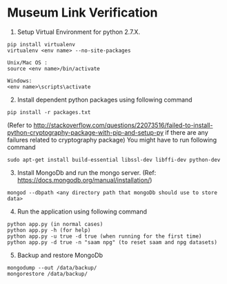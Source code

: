 # Museum Link Verification

1. Setup Virtual Environment for python 2.7.X.

  ```
  pip install virtualenv
  virtualenv <env name> --no-site-packages

  Unix/Mac OS : 
  source <env name>/bin/activate

  Windows:
  <env name>\scripts\activate
  ```
2. Install dependent python packages using following command
  ```
  pip install -r packages.txt
  ```
  (Refer to http://stackoverflow.com/questions/22073516/failed-to-install-python-cryptography-package-with-pip-and-setup-py if there are any failures related to cryptography package)
  You might have to run following command
  ```
  sudo apt-get install build-essential libssl-dev libffi-dev python-dev
  ```

3. Install MongoDb and run the mongo server. (Ref: https://docs.mongodb.org/manual/installation/)
  ```
  mongod --dbpath <any directory path that mongoDb should use to store data>
  ```
  
4. Run the application using following command
  ```
  python app.py (in normal cases)
  python app.py -h (for help)
  python app.py -u true -d true (when running for the first time)
  python app.py -d true -n "saam npg" (to reset saam and npg datasets)
  ```

5. Backup and restore MongoDb
 ```
 mongodump --out /data/backup/
 mongorestore /data/backup/
 ```
